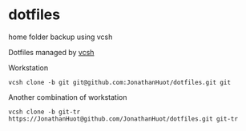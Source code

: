 # dotfiles
home folder backup using vcsh

Dotfiles managed by [vcsh](https://github.com/RichiH/vcsh/)

Workstation
```
vcsh clone -b git git@github.com:JonathanHuot/dotfiles.git git
```

Another combination of workstation
```
vcsh clone -b git-tr https://JonathanHuot@github.com/JonathanHuot/dotfiles.git git-tr
```
